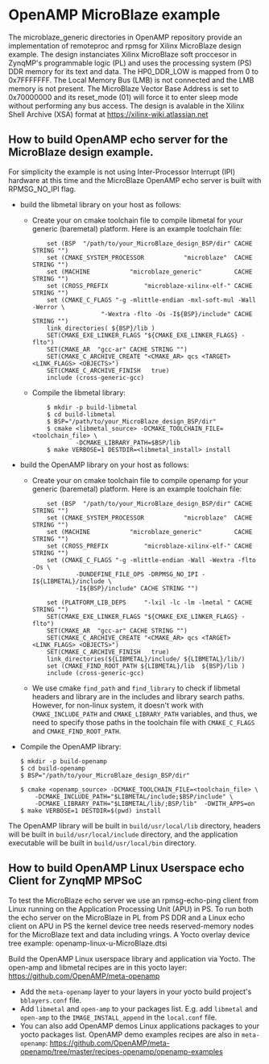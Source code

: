 # OpenAMP MicroBlaze example

The microblaze_generic directories in OpenAMP repository provide an
implementation of remoteproc and rpmsg for Xilinx MicroBlaze design
example. The design instanciates Xilinx MicroBlaze soft proccesor in
ZynqMP's programmable logic (PL) and uses the processing system (PS)
DDR memory for its text and data. The HP0_DDR_LOW is mapped from 0 to
0x7FFFFFFF. The Local Memory Bus (LMB) is not connected and the LMB
memory is not present. The MicroBlaze Vector Base Address is set to
0x70000000 and its reset_mode (01) will force it to enter sleep mode
without performing any bus access. The design is avalable in the Xilinx
Shell Archive (XSA) format at https://xilinx-wiki.atlassian.net

## How to build OpenAMP echo server for the MicroBlaze design example.
For simplicity the example is not using Inter-Processor Interrupt (IPI)
hardware at this time and the MicroBlaze OpenAMP echo server is built
with RPMSG_NO_IPI flag.

* build the libmetal library on your host as follows:
  * Create your on cmake toolchain file to compile libmetal for your generic
    (baremetal) platform. Here is an example toolchain file:

    ```
        set (BSP  "/path/to/your_MicroBlaze_design_BSP/dir" CACHE STRING "")
        set (CMAKE_SYSTEM_PROCESSOR           "microblaze"  CACHE STRING "")
        set (MACHINE           "microblaze_generic"         CACHE STRING "")
        set (CROSS_PREFIX          "microblaze-xilinx-elf-" CACHE STRING "")
        set (CMAKE_C_FLAGS "-g -mlittle-endian -mxl-soft-mul -Wall -Werror \
                       "-Wextra -flto -Os -I${BSP}/include" CACHE STRING "")
        link_directories( ${BSP}/lib )
        SET(CMAKE_EXE_LINKER_FLAGS "${CMAKE_EXE_LINKER_FLAGS} -flto")
        SET(CMAKE_AR  "gcc-ar" CACHE STRING "")
        SET(CMAKE_C_ARCHIVE_CREATE "<CMAKE_AR> qcs <TARGET> <LINK_FLAGS> <OBJECTS>")
        SET(CMAKE_C_ARCHIVE_FINISH   true)
        include (cross-generic-gcc)
    ```

  * Compile the libmetal library:

    ```
        $ mkdir -p build-libmetal
        $ cd build-libmetal
        $ BSP="/path/to/your_MicroBlaze_design_BSP/dir"
        $ cmake <libmetal_source> -DCMAKE_TOOLCHAIN_FILE=<toolchain_file> \
                -DCMAKE_LIBRARY_PATH=$BSP/lib
        $ make VERBOSE=1 DESTDIR=<libmetal_install> install
    ```

* build the OpenAMP library on your host as follows:
  * Create your on cmake toolchain file to compile openamp for your generic
    (baremetal) platform. Here is an example toolchain file:
    ```
        set (BSP  "/path/to/your_MicroBlaze_design_BSP/dir" CACHE STRING "")
        set (CMAKE_SYSTEM_PROCESSOR           "microblaze"  CACHE STRING "")
        set (MACHINE           "microblaze_generic"         CACHE STRING "")
        set (CROSS_PREFIX          "microblaze-xilinx-elf-" CACHE STRING "")
        set (CMAKE_C_FLAGS "-g -mlittle-endian -Wall -Wextra -flto -Os \
                -DUNDEFINE_FILE_OPS -DRPMSG_NO_IPI -I${LIBMETAL}/include \
                -I${BSP}/include" CACHE STRING "")

        set (PLATFORM_LIB_DEPS     "-lxil -lc -lm -lmetal " CACHE STRING "")
        SET(CMAKE_EXE_LINKER_FLAGS "${CMAKE_EXE_LINKER_FLAGS} -flto")
        SET(CMAKE_AR  "gcc-ar" CACHE STRING "")
        SET(CMAKE_C_ARCHIVE_CREATE "<CMAKE_AR> qcs <TARGET> <LINK_FLAGS> <OBJECTS>")
        SET(CMAKE_C_ARCHIVE_FINISH   true)
        link_directories(${LIBMETAL}/include/ ${LIBMETAL}/lib/)
        set (CMAKE_FIND_ROOT_PATH ${LIBMETAL}/lib  ${BSP}/lib )
        include (cross-generic-gcc)
    ```

  * We use cmake `find_path` and `find_library` to check if libmetal headers
    and library are in the includes and library search paths. However,
    for non-linux system, it doesn't work with `CMAKE_INCLUDE_PATH` and
    `CMAKE_LIBRARY_PATH` variables, and thus, we need to specify those paths
    in the toolchain file with `CMAKE_C_FLAGS` and `CMAKE_FIND_ROOT_PATH`.

* Compile the OpenAMP library:

    ```
    $ mkdir -p build-openamp
    $ cd build-openamp
    $ BSP="/path/to/your_MicroBlaze_design_BSP/dir"
    
    $ cmake <openamp_source> -DCMAKE_TOOLCHAIN_FILE=<toolchain_file> \
        -DCMAKE_INCLUDE_PATH="$LIBMETAL/include;$BSP/include" \
        -DCMAKE_LIBRARY_PATH="$LIBMETAL/lib/;BSP/lib"  -DWITH_APPS=on
    $ make VERBOSE=1 DESTDIR=$(pwd) install
    ```

The OpenAMP library will be built in `build/usr/local/lib` directory,
headers will be built in `build/usr/local/include` directory, and the
application executable will be built in `build/usr/local/bin` directory.

## How to build OpenAMP Linux Userspace echo Client for ZynqMP MPSoC

To test the MicroBlaze echo server we use an rpmsg-echo-ping client from
Linux running on the Application Processing Unit (APU) in PS. To run both
the echo server on the MicroBlaze in PL from PS DDR and a Linux echo
client on APU in PS the kernel device tree needs reserved-memory nodes
for the MicroBlaze text and data including vrings. A Yocto overlay
device tree example: openamp-linux-u-MicroBlaze.dtsi

Build the OpenAMP Linux userspace library and application via Yocto.
The open-amp and libmetal recipes are in this yocto layer:
    https://github.com/OpenAMP/meta-openamp

* Add the `meta-openamp` layer to your layers in your yocto build project's
  `bblayers.conf` file.
* Add `libmetal` and `open-amp` to your packages list. E.g. add `libmetal`
  and `open-amp` to the `IMAGE_INSTALL_append` in the `local.conf` file. 
* You can also add OpenAMP demos Linux applications packages to your yocto
  packages list. OpenAMP demo examples recipes are also in `meta-openamp`:
  https://github.com/OpenAMP/meta-openamp/tree/master/recipes-openamp/openamp-examples
